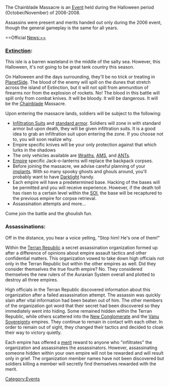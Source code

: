 The Chainblade Massacre is an [Event](Event "wikilink") held during the
Halloween period (October/November) of 2006-2008.

Assassins were present and merits handed out only during the 2006 event,
though the general gameplay is the same for all years.

==Official <News:==>

### [Extinction](Oshur#Extinction "wikilink"):

This isle is a barren wasteland in the middle of the salty sea. However,
this Halloween, it's not going to be great tank country this season.

On Halloween and the days surrounding, they'll be no trick or treating
in [PlanetSide](PlanetSide "wikilink"). The blood of the enemy will
spill on the dunes that stretch across the island of Extinction, but it
will not spill from ammunition of firearms nor from the explosion of
rockets. No! The blood in this battle will spill only from combat
knives. It will be bloody. It will be dangerous. It will be the
[Chainblade](Chainblade "wikilink") Massacre.

Upon entering the massacre lands, soldiers will be subject to the
following:

-   [Infiltration Suits](Infiltration_Suit "wikilink") and [standard
    armor](Standard_Exo-Suit "wikilink"). Soldiers will zone in with
    standard armor but upon death, they will be given infiltration
    suits. It is a good idea to grab an infiltration suit upon entering
    the zone. If you choose not to, you will soon realize why.
-   Empire specific knives will be your only protection against that
    which lurks in the shadows
-   The only vehicles available are [Wraiths](Wraith "wikilink"),
    [AMS](AMS "wikilink"), and [ANTs](ANT "wikilink").
-   [Empire](Empire "wikilink") specific Jack-o-lanterns will replace
    the backpack corpses.
-   Before joining the massacre, we advise careful planning of your
    [implants](implant "wikilink"). With so many spooky ghosts and
    ghouls around, you'll probably want to have
    [Darklight](Darklight "wikilink") handy.
-   Each empire will have a predetermined base. Hacking of the bases
    will be permitted and you will receive experience. However, if the
    death toll has risen to a certain level within the
    [SOI](SOI "wikilink"), the base will be recaptured to the previous
    empire for corpse retrieval.
-   Assassination attempts and more…

Come join the battle and the ghoulish fun.

### Assassinations:

Off in the distance, you hear a voice yelling, "Stop him! He's one of
them!"

Within the [Terran Republic](Terran_Republic "wikilink") a secret
assassination organization formed up after a difference of opinions
about empire assault tactics and other confidential matters. This
organization vowed to take down high officials not only in the Terran
Republic but within the other empires as well. Did they consider
themselves the true fourth empire? No. They considered themselves the
new rulers of the Auraxian System overall and plotted to destroy all
three empires.

High officials in the Terran Republic discovered information about this
organization after a failed assassination attempt. The assassin was
quickly slain after vital information had been beaten out of him. The
other members of the organization got word that their secret had been
discovered so they immediately went into hiding. Some remained hidden
within the Terran Republic, while others scattered into the [New
Conglomerate](New_Conglomerate "wikilink") and the [Vanu
Sovereignty](Vanu_Sovereignty "wikilink") empires. They continue to
remain in contact with each other. In order to remain out of sight, they
changed their tactics and decided to cloak their way to victory quietly.

Each empire has offered a [merit](Merit_Commendation "wikilink") reward
to anyone who "infiltrates" the organization and assassinates the
assassinators. However, assassinating someone hidden within your own
empire will not be rewarded and will result only in grief. The
organization member names have not been discovered but soldiers killing
a member will secretly find themselves rewarded with the merit.

[Category:Events](Category:Events "wikilink")